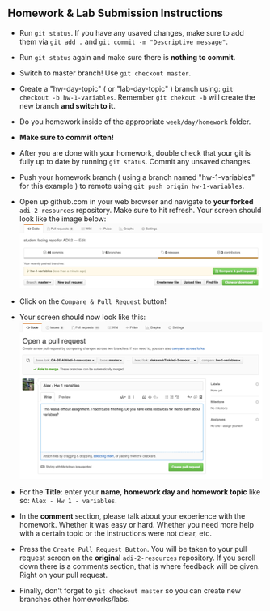 ## Homework & Lab Submission Instructions

- Run `git status`. If you have any usaved changes, make sure to add them via `git add .` and `git commit -m "Descriptive message"`.
- Run `git status` again and make sure there is **nothing to commit**. 
- Switch to master branch! Use `git checkout master`.
- Create a "hw-day-topic" ( or "lab-day-topic" ) branch using: `git checkout -b hw-1-variables`. Remember `git chekout -b` will create the new branch **and switch to it**.
- Do you homework inside of the appropriate `week/day/homework` folder. 
- **Make sure to commit often!**
- After you are done with your homework, double check that your git is fully up to date by running `git status`. Commit any unsaved changes.
- Push your homework branch ( using a branch named "hw-1-variables" for this example ) to remote using `git push origin hw-1-variables`.
- Open up github.com in your web browser and navigate to **your forked** `adi-2-resources` repository. Make sure to hit refresh. Your screen should look like the image below:
![](pull_request_example.png)

- Click on the `Compare & Pull Request` button!
- Your screen should now look like this:
![](creating_pull_request.png)
- For the **Title**: enter your **name**, **homework day and homework topic** like so: `Alex - Hw 1 - variables`.
- In the **comment** section, please talk about your experience with the homework. Whether it was easy or hard. Whether you need more help with a certain topic or the instructions were not clear, etc.
- Press the `Create Pull Request Button`. You will be taken to your pull request screen on the **original** `adi-2-resources` repository. If you scroll down there is a comments section, that is where feedback will be given. Right on your pull request.
- Finally, don't forget to `git checkout master` so you can create new branches other homeworks/labs.
